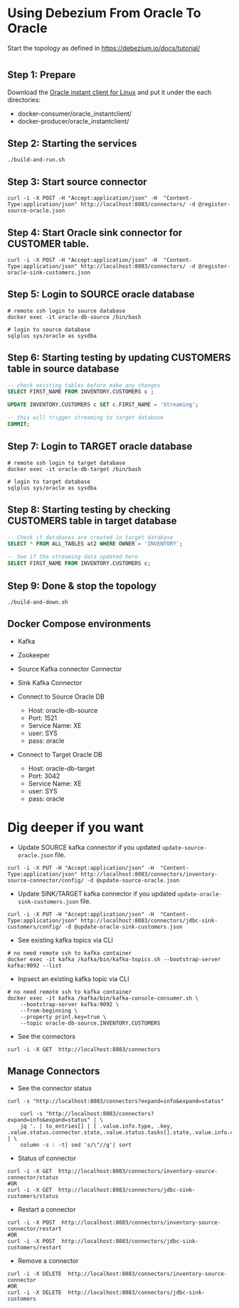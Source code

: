 # Using Debezium From Oracle To Oracle
Start the topology as defined in <https://debezium.io/docs/tutorial/>
#


## Step 1: Prepare
Download the [Oracle instant client for Linux](http://www.oracle.com/technetwork/topics/linuxx86-64soft-092277.html)
and put it under the each directories:
- docker-consumer/oracle_instantclient/
- docker-producer/oracle_instantclient/


## Step 2: Starting the services
```shell
./build-and-run.sh
```

## Step 3: Start source connector
```shell
curl -i -X POST -H "Accept:application/json" -H  "Content-Type:application/json" http://localhost:8083/connectors/ -d @register-source-oracle.json
```

## Step 4: Start Oracle sink connector for CUSTOMER table.

```shell
curl -i -X POST -H "Accept:application/json" -H  "Content-Type:application/json" http://localhost:8083/connectors/ -d @register-oracle-sink-customers.json
```

## Step 5: Login to SOURCE oracle database

```shell
# remote ssh login to source database
docker exec -it oracle-db-source /bin/bash

# login to source database
sqlplus sys/oracle as sysdba
```

## Step 6: Starting testing by updating CUSTOMERS table in source database
```sql
-- check existing tables before make any changes
SELECT FIRST_NAME FROM INVENTORY.CUSTOMERS c ;

UPDATE INVENTORY.CUSTOMERS c SET c.FIRST_NAME = 'Streaming';

-- this will trigger streaming to target database
COMMIT;
```

## Step 7: Login to TARGET oracle database

```shell
# remote ssh login to target database
docker exec -it oracle-db-target /bin/bash

# login to target database
sqlplus sys/oracle as sysdba
```

## Step 8: Starting testing by checking CUSTOMERS table in target database
```sql
-- Check if databases are created in target database
SELECT * FROM ALL_TABLES at2 WHERE OWNER = 'INVENTORY';

-- See if the streaming data updated here
SELECT FIRST_NAME FROM INVENTORY.CUSTOMERS c;
```

## Step 9: Done & stop the topology

```shell
./build-and-down.sh
```

## Docker Compose environments
- Kafka
- Zookeeper
- Source Kafka connector Connector
- Sink Kafka Connector
- Connect to Source Oracle DB
  - Host: oracle-db-source
  - Port: 1521
  - Service Name: XE
  - user: SYS
  - pass: oracle

- Connect to Target Oracle DB
  - Host: oracle-db-target
  - Port: 3042
  - Service Name: XE
  - user: SYS
  - pass: oracle

#
# Dig deeper if you want
- Update SOURCE kafka connector if you updated `update-source-oracle.json` file.
```shell
curl -i -X PUT -H "Accept:application/json" -H  "Content-Type:application/json" http://localhost:8083/connectors/inventory-source-connector/config/ -d @update-source-oracle.json
```

- Update SINK/TARGET kafka connector if you updated `update-oracle-sink-customers.json` file.
```shell
curl -i -X PUT -H "Accept:application/json" -H  "Content-Type:application/json" http://localhost:8083/connectors/jdbc-sink-customers/config/ -d @update-oracle-sink-customers.json
```

- See existing kafka topics via CLI
```shell
# no need remote ssh to kafka container
docker exec -it kafka /kafka/bin/kafka-topics.sh --bootstrap-server kafka:9092 --list
```

- Inpsect an existing kafka topic via CLI

```shell
# no need remote ssh to kafka container
docker exec -it kafka /kafka/bin/kafka-console-consumer.sh \
    --bootstrap-server kafka:9092 \
    --from-beginning \
    --property print.key=true \
    --topic oracle-db-source.INVENTORY.CUSTOMERS
```

- See the connectors

```shell
curl -i -X GET  http://localhost:8083/connectors
```

## Manage Connectors
- See the connector status

```shell
curl -s "http://localhost:8083/connectors?expand=info&expand=status"
```

```shell
    curl -s "http://localhost:8083/connectors?expand=info&expand=status" | \
    jq '. | to_entries[] | [ .value.info.type, .key, .value.status.connector.state,.value.status.tasks[].state,.value.info.config."connector.class"]|join(":|:")' | \
    column -s : -t| sed 's/\"//g'| sort
```

- Status of connector

```shell
curl -i -X GET  http://localhost:8083/connectors/inventory-source-connector/status
#OR
curl -i -X GET  http://localhost:8083/connectors/jdbc-sink-customers/status
```

- Restart a connector

```shell
curl -i -X POST  http://localhost:8083/connectors/inventory-source-connector/restart
#OR
curl -i -X POST  http://localhost:8083/connectors/jdbc-sink-customers/restart
```

- Remove a connector

```shell
curl -i -X DELETE  http://localhost:8083/connectors/inventory-source-connector
#OR
curl -i -X DELETE  http://localhost:8083/connectors/jdbc-sink-customers
```
